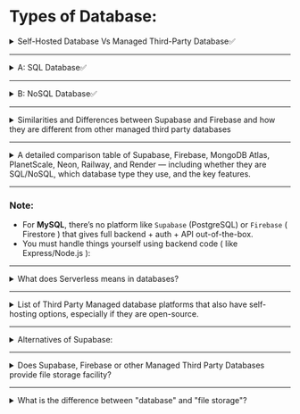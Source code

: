 # Types of Database:

<details>
<summary> Self-Hosted Database Vs Managed Third-Party Database✅</summary>

---

- A database can either be a **`Self Hosted`** or **`Managed By Third Party`**.

### 🏠 Self-Hosted Database

- **Self Hosted** database means we manually `install`, `Setup` and `Use` a database either on our `local machine` or on `Cloud Server` **( VPS )** like `Hostinger`, `AWS EC2`, `DigitalOcean`, `Linode`. 

**Example of Self Hosted database:**
- `SQL`: MySQL, PostgreSQL etc.
- `NoSQL`: MongoDB ( MongoDB itself is also a self‑hosted database—we install it on our own server or VM )

---

### ☁️ Managed Third-Party Database
- A cloud provider `hosts` and `manages` the database for you.

**Example of Self Hosted database:**
- `SQL`: PlanetScale ( MySQL ), Supabase,Render, Railway, Neon.tech ( PostgreSQL )
- `NoSQL`: MongoDB Atlas, Firebase
</details>

---

<details>
<summary>A: SQL Database✅ </summary>

---

* Stores data in **tables** with `rows` & `columns`.
* Uses **Structured Query Language (SQL)** for queries.
* Good for structured, relational data.
* Examples: `MySQL`, `PostgreSQL`, `SQLite`, `Oracle Database`, `MariaDB` etc.

---

<details>
<summary>Types of SQL database</summary>

1. `MySQL`, 
2. `PostgreSQL`, 
3. `SQLite`, 
4. `Oracle Database`, 
5. `MariaDB etc`.

<details>
<summary>1. MySQL</summary>

---

Here’s a detailed **MySQL installation & usage table**:

| **Method**                                | **Where it Runs**   | **Type**    | **How to Use**                                                                    | **Pros**                          | **Cons**                                      |
| ----------------------------------------- | ------------------- | ----------- | --------------------------------------------------------------------------------- | --------------------------------- | --------------------------------------------- |
| **Local Install (XAMPP/WAMP/MAMP)**       | Your PC/Laptop      | Self-hosted | Install MySQL server locally, use phpMyAdmin or CLI                               | Offline dev, full control         | Not accessible online without port forwarding |
| **Local Install (Direct MySQL)**          | Your PC/Laptop      | Self-hosted | Install MySQL via installer or package manager (e.g., `apt install mysql-server`) | Lightweight, direct control       | Manual config, no GUI by default              |
| **Cloud VPS (AWS, DigitalOcean, Linode)** | Your rented server  | Self-hosted | Install MySQL yourself on VPS, configure remote access                            | Full control, scalable            | Requires setup, security, backups             |
| **PlanetScale**                           | PlanetScale servers | Managed     | Create DB online, get MySQL connection URL                                        | Serverless, autoscaling, no setup | Free tier limits, no local DB                 |
| **ClearDB (for Heroku)**                  | ClearDB servers     | Managed     | Add ClearDB add-on to Heroku, use given URL                                       | Easy with Heroku apps             | Limited free tier                             |
| **Aiven (MySQL)**                         | Aiven servers       | Managed     | Create MySQL instance, connect via credentials                                    | Easy setup, reliable              | Limited free tier                             |


</details>


<details>
<summary>2. PostgreSQL</summary>

---

Here’s the **PostgreSQL installation & usage table**:

| **Method**                                | **Where it Runs**   | **Type**    | **How to Use**                                                       | **Pros**                           | **Cons**                                      |
| ----------------------------------------- | ------------------- | ----------- | -------------------------------------------------------------------- | ---------------------------------- | --------------------------------------------- |
| **Local Install (pgAdmin)**               | Your PC/Laptop      | Self-hosted | Install PostgreSQL + pgAdmin locally, manage via GUI or CLI (`psql`) | Easy dev setup, full control       | Not accessible online without port forwarding |
| **Local Install (Direct PostgreSQL)**     | Your PC/Laptop      | Self-hosted | Install via installer or package manager (`apt install postgresql`)  | Lightweight, full control          | Manual config needed                          |
| **Cloud VPS (AWS, DigitalOcean, Linode)** | Your rented server  | Self-hosted | Install PostgreSQL yourself on VPS, configure remote access          | Full control, scalable             | Setup, security, backups required             |
| **Railway**                               | Railway servers     | Managed     | Create PostgreSQL DB, get connection URL                             | Easy, free tier, auto deploy       | Free tier limits                              |
| **Render**                                | Render servers      | Managed     | Create PostgreSQL DB, connect via given credentials                  | Simple, good for apps              | Free tier size limits                         |
| **Neon.tech**                             | Neon servers        | Managed     | Serverless PostgreSQL, connect via credentials                       | Autoscaling, modern                | Newer platform, may have limits               |
| **Supabase**                              | Supabase servers    | Managed     | Comes with PostgreSQL + Auth + API                                   | Full backend features, instant API | Slightly larger learning curve                |
| **ElephantSQL**                           | ElephantSQL servers | Managed     | Create DB online, connect via URL                                    | Simple setup                       | Very small free tier                          |

</details>

---

MySQL and PostgreSQL **don't have fixed free storage limits** like `MongoDB Atlas` or `Firebase`, because they are **self-hosted** databases. You can install them locally or on `cloud servers` (like `AWS EC2`, `Render`, `Railway`) and storage depends on:

### 💾 Storage Limit Depends On:

* **Your local disk space** (for local setups)
* **Your hosting plan** (for cloud-hosted)

## ✅ Free Hosting Options:

| Platform        | Free Tier Storage (approx)                  | Notes                                  |
| --------------- | ------------------------------------------- | -------------------------------------- |
| **Render**      | 256MB (PostgreSQL)                          | Free plan, limited connections         |
| **Railway**     | 500MB (PostgreSQL)                          | Generous free tier                     |
| **ElephantSQL** | 20MB (PostgreSQL)                           | Free "Tiny Turtle" plan                |
| **Neon.tech**   | Unlimited storage (PostgreSQL), pay per use | Modern, serverless Postgres            |
| **PlanetScale** | Unlimited (MySQL)                           | Serverless, limited usage in free tier |


<details>
<summary>3. SQLite</summary>

---

Here’s the **SQLite installation & usage table**:

| **Method**                        | **Where it Runs**                    | **Type**            | **How to Use**                                                                    | **Pros**                                | **Cons**                                             |
| --------------------------------- | ------------------------------------ | ------------------- | --------------------------------------------------------------------------------- | --------------------------------------- | ---------------------------------------------------- |
| **Local Install (Standalone)**    | Your PC/Laptop                       | Self-hosted         | Install SQLite CLI or use built-in support in languages (Python, PHP, Node, etc.) | Extremely lightweight, no server needed | Only one file, not great for heavy concurrent writes |
| **Embedded in Application**       | Same machine as app                  | Self-hosted         | Bundled inside desktop/mobile/web apps                                            | Portable, works offline                 | Not suited for distributed access                    |
| **In-memory Mode**                | App’s memory                         | Self-hosted         | Run SQLite purely in RAM (`:memory:` mode)                                        | Very fast for temp data                 | Data lost when app stops                             |
| **Cloud Storage (via file sync)** | Cloud drives (Dropbox, Google Drive) | Self-hosted (hacky) | Store `.sqlite` file in synced folder                                             | Easy sharing for small apps             | Risk of corruption on simultaneous access            |
| **Managed Hosting (rare)**        | Third-party                          | Managed             | Some PaaS (like Heroku add-ons) offer SQLite for dev                              | No setup needed                         | Rare for production, limited scalability             |

💡 **Key Note**:
SQLite is **not like MySQL/PostgreSQL** — it’s file-based, meaning the “database” is just a single `.sqlite` file. No dedicated server process is needed.



</details>

</details>

</details>

---

<details>
<summary>B: NoSQL Database✅</summary>

---

* Stores data in **non-tabular** formats ( `documents`, `key-value`, `graphs` ).
* Flexible schema, scales easily.
* Good for unstructured or rapidly changing data.
* Examples: `MongoDB`, `Firebase Firestore`, `Cassandra`, `Redis`, `DynamoDB`. 

---

<details>
<summary>Types of NoSQL Database</summary>

---

 1. `MongoDB`, 
 2. `Firebase Firestore`, 
 3. `Redis`, 
 4. `Cassandra`, 
 5. `DynamoDB` ( AWS-managed NoSQL database. )

---

<details>
<summary>1. MongoDB</summary>

---

Here’s the **MongoDB installation & usage table**:

| **Method**                                | **Where it Runs**    | **Type**    | **How to Use**                                                | **Pros**                            | **Cons**                            |
| ----------------------------------------- | -------------------- | ----------- | ------------------------------------------------------------- | ----------------------------------- | ----------------------------------- |
| **Local Install (MongoDB Community)**     | Your PC/Laptop       | Self-hosted | Install MongoDB locally, use `mongosh` or MongoDB Compass GUI | Full control, offline dev           | Not accessible online without setup |
| **Local Install (Docker)**                | Your PC/Laptop       | Self-hosted | Run MongoDB in a Docker container (`docker run mongo`)        | Isolated environment, easy reset    | Need Docker knowledge               |
| **Cloud VPS (AWS, DigitalOcean, Linode)** | Your rented server   | Self-hosted | Install MongoDB manually on VPS, enable remote access         | Full control, scalable              | Manual security & backups           |
| **MongoDB Atlas**                         | Atlas servers        | Managed     | Create cluster online, connect with Mongo URI                 | Easiest, free tier, global clusters | Free tier storage limits            |
| **ScaleGrid (MongoDB)**                   | ScaleGrid servers    | Managed     | Create MongoDB instance, connect via URI                      | Advanced options, automated backups | Paid for larger setups              |
| **Aiven (MongoDB)**                       | Aiven servers        | Managed     | Create DB online, connect via credentials                     | Easy to set up, reliable            | Free tier is small                  |
| **ObjectRocket (MongoDB)**                | ObjectRocket servers | Managed     | Hosted MongoDB with scaling support                           | Enterprise-grade                    | Mostly paid plans                   |

</details>

---

<details>
<summary>2. Firestore</summary>

---

Here’s the **Firestore installation & usage table**:

| **Method**                                              | **Where it Runs**    | **Type**                   | **How to Use**                                                            | **Pros**                           | **Cons**                                               |
| ------------------------------------------------------- | -------------------- | -------------------------- | ------------------------------------------------------------------------- | ---------------------------------- | ------------------------------------------------------ |
| **Firebase Local Emulator Suite**                       | Your PC/Laptop       | Self-hosted (for dev only) | Install Firebase CLI, run Firestore emulator (`firebase emulators:start`) | Test locally, no internet needed   | Not for production, data wiped easily                  |
| **Firebase Firestore (Cloud)**                          | Google Cloud servers | Managed                    | Create Firestore DB in Firebase Console, use SDK or REST API              | Fully managed, scalable, real-time | Free tier has limits, tied to Google ecosystem         |
| **Google Cloud Firestore (Native)**                     | Google Cloud servers | Managed                    | Access directly from Google Cloud console without full Firebase setup     | More cloud flexibility             | Still Google-managed, billing applies after free tier  |
| **Third-party Wrappers (e.g., Appwrite Firestore API)** | Various              | Managed                    | Use Firestore-like APIs provided by other platforms                       | Easier integration in some cases   | May have limited features compared to native Firestore |

💡 **Key Note**:
Unlike MySQL, PostgreSQL, or MongoDB, **Firestore can’t be truly self-hosted for production** — you can only emulate it locally for development. For production, you must use Google’s managed infrastructure.



</details>

---
<details>
<summary>3. Redis</summary>

---
Here’s the **Redis installation & usage table**:

| **Method**                                | **Where it Runs**                                                      | **Type**    | **How to Use**                                                                     | **Pros**                              | **Cons**                                   |
| ----------------------------------------- | ---------------------------------------------------------------------- | ----------- | ---------------------------------------------------------------------------------- | ------------------------------------- | ------------------------------------------ |
| **Local Install**                         | Your PC/Laptop                                                         | Self-hosted | Install Redis server from [redis.io](https://redis.io), run `redis-server` locally | Fast for dev, full control            | Not accessible from internet without setup |
| **Self-Hosted on VPS**                    | Cloud servers (AWS, DigitalOcean, etc.)                                | Self-hosted | Install Redis on a cloud VM, connect via TCP                                       | Full control, customizable            | You handle scaling, backups, security      |
| **Docker Container**                      | Local or VPS                                                           | Self-hosted | Run `docker run redis` for instant setup                                           | Easy deploy/reset                     | Still your responsibility to maintain      |
| **Managed Services (Redis Cloud)**        | Redis Labs, AWS ElastiCache, Azure Cache for Redis, Google MemoryStore | Managed     | Create instance via provider UI, connect with provided URI                         | Auto-scaling, backups, no maintenance | Paid after free tier, vendor lock-in       |
| **In-Memory Embedded Mode (for testing)** | Inside app memory                                                      | Self-hosted | Run embedded Redis-like mock in dev tools                                          | No install needed                     | Not real Redis performance/features        |

💡 **Key Note**:
Redis is an **in-memory key-value database** — lightning fast, great for caching, session storage, and pub/sub messaging. It’s **NoSQL** but not document-oriented like MongoDB or Firestore.



</details>
</details>

</details>

---


<details>
<summary>Similarities and Differences between Supabase and Firebase and how they are different from other managed third party databases</summary>

---

Here’s a **detailed breakdown** of **Supabase vs Firebase**, plus how both differ from other managed third-party databases like **MongoDB Atlas, PlanetScale, Neon, ElephantSQL, etc.**

---

## **1. Similarities Between Supabase & Firebase**

| Feature                  | Supabase                                                   | Firebase                           |
| ------------------------ | ---------------------------------------------------------- | ---------------------------------- |
| **Authentication**       | ✅ Yes                                                      | ✅ Yes                              |
| **Database**             | ✅ Yes (PostgreSQL)                                         | ✅ Yes (Firestore or Realtime DB)   |
| **Real-time Updates**    | ✅ Yes (Postgres subscriptions)                             | ✅ Yes (native)                     |
| **Storage**              | ✅ Yes (file & image storage)                               | ✅ Yes (Cloud Storage)              |
| **APIs**                 | ✅ Auto-generated REST & GraphQL                            | ✅ Client SDKs for Firestore & RTDB |
| **Hosting**              | ❌ No built-in hosting (needs external hosting like Vercel) | ✅ Yes (Firebase Hosting)           |
| **Serverless Functions** | ✅ Edge Functions                                           | ✅ Cloud Functions                  |
| **Free Tier**            | ✅ Yes                                                      | ✅ Yes                              |

---

## **2. Differences Between Supabase & Firebase**

| Aspect                  | Supabase                                          | Firebase                                                   |
| ----------------------- | ------------------------------------------------- | ---------------------------------------------------------- |
| **Database Type**       | SQL (**PostgreSQL**)                              | NoSQL (**Firestore** or **Realtime DB**)                   |
| **API Access**          | Auto-generated REST & GraphQL                     | SDK-based (JavaScript, iOS, Android)                       |
| **Query Power**         | SQL queries (complex joins, aggregations)         | NoSQL queries (limited joins)                              |
| **Self-Hosting Option** | ✅ Open-source, can self-host Supabase             | ❌ Proprietary, only Google Cloud                           |
| **Pricing Growth**      | Scales with database size (Postgres)              | Scales with document reads/writes                          |
| **Ecosystem**           | PostgreSQL ecosystem (extensions, triggers)       | Google Cloud ecosystem                                     |
| **Best For**            | Apps needing relational DB power with auth & APIs | Apps needing rapid real-time sync and low setup complexity |

---

## **3. How They Differ From Other Managed Third-Party Databases**

Other managed database platforms like **MongoDB Atlas (MongoDB), PlanetScale (MySQL), Render (PostgreSQL),  Railway (PostgreSQL), Neon.tech (PostgreSQL), ElephantSQL (PostgreSQL)** are **just databases** — they don’t include:

* ✅ Authentication
* ✅ Auto-generated APIs
* ✅ File storage
* ✅ Real-time capabilities out of the box

**Example:**

* **MongoDB Atlas** → Only manages MongoDB (NoSQL document store). You must build authentication, API routes, file storage, and real-time features yourself (usually using Node.js/Express or another backend).
* **PlanetScale** → Managed MySQL only, no APIs or auth built in.
* **Neon** → Managed PostgreSQL only, no APIs or auth built in.

---

**💡 In short:**

* **Supabase & Firebase** = Full Backend-as-a-Service (BaaS) → Database + Auth + APIs + Storage + Realtime
* **Other Managed DBs** = Database-as-a-Service (DBaaS) → Only the database, you handle backend logic & integrations yourself

---

</details>

---

<details>
<summary>A detailed comparison table of Supabase, Firebase, MongoDB Atlas, PlanetScale, Neon, Railway, and Render — including whether they are SQL/NoSQL, which database type they use, and the key features.</summary>

---

Here’s a **detailed comparison table** of **Supabase, Firebase, MongoDB Atlas, PlanetScale, Neon, Railway, and Render** — including whether they are **SQL/NoSQL**, which **database type** they use, and the key features.

---

| Platform          | SQL / NoSQL                                | Database Type           | Self-host Option                                          | Auth | Auto APIs        | Storage | Real-time                      | Hosting                  | Serverless Functions | Free Tier               |
| ----------------- | ------------------------------------------ | ----------------------- | --------------------------------------------------------- | ---- | ---------------- | ------- | ------------------------------ | ------------------------ | -------------------- | ----------------------- |
| **Supabase**      | SQL                                        | PostgreSQL              | ✅ Yes (open-source)                                       | ✅    | ✅ REST + GraphQL | ✅       | ✅                              | ❌ (needs Vercel/Netlify) | ✅ Edge Functions     | ✅ Generous              |
| **Firebase**      | NoSQL                                      | Firestore / Realtime DB | ❌                                                         | ✅    | ❌ (SDK only)     | ✅       | ✅                              | ✅ Firebase Hosting       | ✅ Cloud Functions    | ✅ Generous              |
| **MongoDB Atlas** | NoSQL                                      | MongoDB                 | ❌ (Atlas is managed only, but MongoDB can be self-hosted) | ❌    | ❌                | ❌       | ❌ (needs change streams setup) | ❌                        | ❌                    | ✅ Generous              |
| **PlanetScale**   | SQL                                        | MySQL (serverless)      | ❌                                                         | ❌    | ❌                | ❌       | ❌                              | ❌                        | ❌                    | ✅ Generous              |
| **Neon**          | SQL                                        | PostgreSQL (serverless) | ❌                                                         | ❌    | ❌                | ❌       | ❌                              | ❌                        | ❌                    | ✅ Generous              |
| **Railway**       | SQL / NoSQL (depending on what you deploy) | PostgreSQL by default   | ❌                                                         | ❌    | ❌                | ❌       | ❌                              | ✅ App Hosting + DB       | ✅                    | ✅ Generous              |
| **Render**        | SQL / NoSQL (depending on what you deploy) | PostgreSQL by default   | ❌                                                         | ❌    | ❌                | ❌       | ❌                              | ✅ App Hosting + DB       | ✅                    | ✅ Free tier but limited |

---

### **Key Takeaways**

* **Supabase** → SQL (PostgreSQL) BaaS, similar to Firebase but SQL-based and open-source friendly.
* **Firebase** → NoSQL BaaS with Firestore/Realtime DB, best for quick real-time apps but no SQL queries.
* **MongoDB Atlas** → Managed MongoDB, NoSQL only, backend logic must be done separately.
* **PlanetScale & Neon** → Managed serverless SQL DBs (MySQL & PostgreSQL), no extra backend features.
* **Railway & Render** → More like general hosting platforms that **include** managed databases but are not full backend providers like Supabase/Firebase.

---

If you want, I can **add a “What You Still Need to Build” column** to show exactly what features you must handle yourself for each platform, like auth, API, storage, etc. That would make the differences even clearer.


</details>


---

### Note:
* For **MySQL**, there’s no platform like `Supabase` (PostgreSQL) or `Firebase` ( Firestore ) that gives full backend + auth + API out-of-the-box.
* You must handle things yourself using backend code ( like Express/Node.js ):

---

<details>

<summary>What does Serverless means in databases?</summary>

---

> “serverless” database usually means you don’t manage the server infrastructure yourself, but it doesn’t mean there’s no server at all (the provider runs it for you). it's just that you don't have to do setups and manage the server yourself instead ( the provider `setups`,`runs` and `manage` it for you )


### 🔹 Key Points:

* No need to set up or manage servers.
* You pay for usage, not uptime.
* Automatically scales for traffic.
* Can **pause when idle** to save cost.

### 🔸 Example:

With Neon:

* You create a PostgreSQL DB.
* Neon handles storage, compute, scaling.
* You connect via connection string—no server config.

🟢 Ideal for React + Node apps where you want simplicity, autoscaling, and minimal DevOps.

---

### List of database that are `serverless`.

| **Platform**      | **Serverless?**   | **Notes**                                                                      |
| ----------------- | ----------------- | ------------------------------------------------------------------------------ |
| **Supabase**      | ✅ Yes             | Serverless Postgres + auth + storage.                                          |
| **Firebase**      | ✅ Yes             | Fully serverless backend + Firestore/Realtime DB.                              |
| **MySQL (self-hosted)**        | ❌ No            | You install & manage the server yourself (local or VPS).            |
| **PostgreSQL (self-hosted)**   | ❌ No            | Same — needs manual setup & maintenance.                            |
| **MongoDB**       | ❌ No              | The DB engine itself is self-hosted unless you use Atlas.                      |
| **MongoDB Atlas** | ✅ Yes             | Serverless MongoDB hosting (managed by MongoDB).                               |
| **PlanetScale**   | ✅ Yes             | Serverless MySQL platform.                                                     |
| **Neon**          | ✅ Yes             | Serverless PostgreSQL platform.                                                |
| **Railway**       | ⚠️ Partial        | Can be serverless-like for DBs, but also hosts full apps/servers.               |
| **Render**        | ❌ No              | PaaS — hosts web services, databases, cron jobs (you manage server processes). |
| **Redis**         | ❌ No (by default) | In-memory DB, usually self-hosted; can be serverless via Redis Cloud.          |

</details>

---

<details>
<summary>List of Third Party Managed database platforms that also have self-hosting options, especially if they are open-source.</summary>

---
✅ quite a few **managed database platforms** also have **self-hosting options**, especially if they are **open-source**.

Here are some examples:

| **Platform**       | **DB Type**        | **Managed Cloud** | **Self-Host Option**     |
| ------------------ | ------------------ | ----------------- | ------------------------ |
| **Supabase**       | PostgreSQL         | Yes               | Yes (Docker, VPS, local) |
| **Appwrite**       | MongoDB (internal) | Yes               | Yes (Docker)             |
| **Parse Platform** | MongoDB            | Yes               | Yes                      |
| **Hasura**         | PostgreSQL         | Yes               | Yes                      |
| **Directus**       | Any SQL DB         | Yes               | Yes                      |
| **PocketBase**     | SQLite             | Yes               | Yes (single binary)      |

💡 **Note:** Services like **Firebase** or **MongoDB Atlas** are **not open-source**, so you cannot truly self-host them (you’d need to set up the underlying DB yourself instead).

</details>

---

<details>
<summary>Alternatives of Supabase:</summary>

---

### 🔹 1. **Firebase**

* **DB**: NoSQL (Firestore, Realtime DB)
* ✅ Auth, Hosting, Functions, Storage
* ❌ Not SQL-based

---

### 🔹 2. **Appwrite**

* **DB**: Internal (uses MongoDB under the hood)
* ✅ Auth, Functions, Realtime, Storage
* 📦 Open source, self-hostable

---

### 🔹 3. **Nhost**

* **DB**: PostgreSQL
* ✅ Auth, GraphQL API, Functions, File storage
* 🚀 Developer-friendly, Supabase-like

---

### 🔹 4. **Hasura**

* **DB**: PostgreSQL (bring your own)
* ✅ Instant GraphQL APIs
* ❌ No built-in Auth (needs Firebase/Auth0)

---

### 🔹 5. **Parse (Back4App)**

* **DB**: MongoDB
* ✅ Auth, Realtime, Cloud functions
* 📱 Good for mobile apps

---


🧠 **Note**: Most of these use **PostgreSQL or NoSQL**, not **MySQL**.
For MySQL, platforms like **PlanetScale** give serverless DB, but **not full backend** like Supabase.

</details>

---

<details>
<summary>Does Supabase, Firebase or other Managed Third Party Databases provide file storage facility?</summary>

---

Yes ✅

Many **managed third-party databases** (especially BaaS platforms) provide **file storage** in addition to the database.

| Platform          | Provides Storage? | Notes                                                       |
| ----------------- | ----------------- | ----------------------------------------------------------- |
| **Supabase**      | ✅ Yes             | File & image storage with public/private access control.    |
| **Firebase**      | ✅ Yes             | Firebase Storage for files, backed by Google Cloud Storage. |
| **Appwrite**      | ✅ Yes             | Self-hostable storage API.                                  |
| **MongoDB Atlas** | ❌ No              | Only database, no file storage.                             |
| **PlanetScale**   | ❌ No              | Only MySQL database.                                        |
| **Neon**          | ❌ No              | Only PostgreSQL database.                                   |
| **Railway**       | ❌ No              | Focused on hosting DBs & apps.                              |
| **Render**        | ❌ No              | App & DB hosting, but no object storage.                    |
| **Redis Cloud**   | ❌ No              | In-memory cache DB only.                                    |

</details>

---

<details>
<summary>What is the difference between "database" and "file storage"?</summary>

---

Here’s the key difference:

| Feature         | **Database**                                                                       | **File Storage**                                              |
| --------------- | ---------------------------------------------------------------------------------- | ------------------------------------------------------------- |
| **Purpose**     | Store **structured data** (rows, columns, key-value, documents) for fast querying. | Store **unstructured data** like files, images, videos, PDFs. |
| **Data Format** | Text, numbers, JSON, binary (small files).                                         | Raw files (any type) as they are.                             |
| **Querying**    | Search/filter using SQL or API queries.                                            | No complex queries — only upload, download, list files.       |
| **Performance** | Optimized for reading/writing small to medium-sized data quickly.                  | Optimized for serving large files efficiently.                |
| **Examples**    | PostgreSQL, MySQL, MongoDB, Redis.                                                 | Firebase Storage, AWS S3, Supabase Storage.                   |

💡 **Analogy**:

* Database = Your **notebook** with organized tables of information.
* File storage = Your **Google Drive folder** with raw files.

</details>